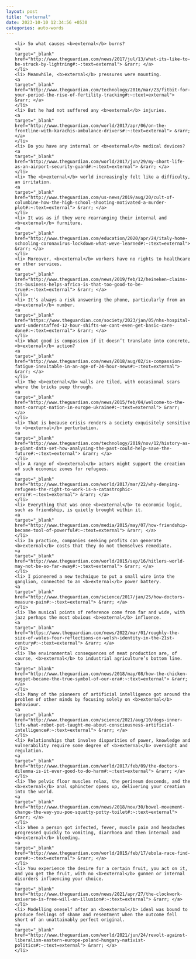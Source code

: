 ```yaml
---
layout: post
title: "external"
date: 2023-10-10 12:34:56 +0530
categories: auto-words
---
```

<ol>

    <li> So what causes <b>external</b> burns?
    <a 
    target="_blank" 
    href="http://www.theguardian.com/news/2017/jul/13/what-its-like-to-be-struck-by-lightning#:~:text=external"> &rarr; </a>
    </li>
    <li> Meanwhile, <b>external</b> pressures were mounting.
    <a 
    target="_blank" 
    href="http://www.theguardian.com/technology/2016/mar/23/fitbit-for-your-period-the-rise-of-fertility-tracking#:~:text=external"> &rarr; </a>
    </li>
    <li> But he had not suffered any <b>external</b> injuries.
    <a 
    target="_blank" 
    href="http://www.theguardian.com/world/2017/apr/06/on-the-frontline-with-karachis-ambulance-drivers#:~:text=external"> &rarr; </a>
    </li>
    <li> Do you have any internal or <b>external</b> medical devices?
    <a 
    target="_blank" 
    href="http://www.theguardian.com/world/2017/jun/29/my-short-life-as-an-airport-security-guard#:~:text=external"> &rarr; </a>
    </li>
    <li> The <b>external</b> world increasingly felt like a difficulty, an irritation.
    <a 
    target="_blank" 
    href="http://www.theguardian.com/us-news/2019/aug/20/cult-of-columbine-how-the-high-school-shooting-motivated-a-murder-plot#:~:text=external"> &rarr; </a>
    </li>
    <li> It was as if they were rearranging their internal and <b>external</b> furniture.
    <a 
    target="_blank" 
    href="http://www.theguardian.com/education/2020/apr/24/italy-home-schooling-coronavirus-lockdown-what-weve-learned#:~:text=external"> &rarr; </a>
    </li>
    <li> Moreover, <b>external</b> workers have no rights to healthcare or other services.
    <a 
    target="_blank" 
    href="http://www.theguardian.com/news/2019/feb/12/heineken-claims-its-business-helps-africa-is-that-too-good-to-be-true#:~:text=external"> &rarr; </a>
    </li>
    <li> It’s always a risk answering the phone, particularly from an <b>external</b> number.
    <a 
    target="_blank" 
    href="https://www.theguardian.com/society/2023/jan/05/nhs-hospital-ward-understaffed-12-hour-shifts-we-cant-even-get-basic-care-done#:~:text=external"> &rarr; </a>
    </li>
    <li> What good is compassion if it doesn’t translate into concrete, <b>external</b> action?
    <a 
    target="_blank" 
    href="http://www.theguardian.com/news/2018/aug/02/is-compassion-fatigue-inevitable-in-an-age-of-24-hour-news#:~:text=external"> &rarr; </a>
    </li>
    <li> The <b>external</b> walls are tiled, with occasional scars where the bricks peep through.
    <a 
    target="_blank" 
    href="http://www.theguardian.com/news/2015/feb/04/welcome-to-the-most-corrupt-nation-in-europe-ukraine#:~:text=external"> &rarr; </a>
    </li>
    <li> That is because crisis renders a society exquisitely sensitive to <b>external</b> perturbation.
    <a 
    target="_blank" 
    href="http://www.theguardian.com/technology/2019/nov/12/history-as-a-giant-data-set-how-analysing-the-past-could-help-save-the-future#:~:text=external"> &rarr; </a>
    </li>
    <li> A range of <b>external</b> actors might support the creation of such economic zones for refugees.
    <a 
    target="_blank" 
    href="http://www.theguardian.com/world/2017/mar/22/why-denying-refugees-the-right-to-work-is-a-catastrophic-error#:~:text=external"> &rarr; </a>
    </li>
    <li> Everything that was once <b>external</b> to economic logic, such as friendship, is quietly brought within it.
    <a 
    target="_blank" 
    href="http://www.theguardian.com/media/2015/may/07/how-friendship-became-tool-of-powerful#:~:text=external"> &rarr; </a>
    </li>
    <li> In practice, companies seeking profits can generate <b>external</b> costs that they do not themselves remediate.
    <a 
    target="_blank" 
    href="http://www.theguardian.com/world/2015/sep/16/hitlers-world-may-not-be-so-far-away#:~:text=external"> &rarr; </a>
    </li>
    <li> I pioneered a new technique to put a small wire into the ganglion, connected to an <b>external</b> power battery.
    <a 
    target="_blank" 
    href="http://www.theguardian.com/science/2017/jan/25/how-doctors-measure-pain#:~:text=external"> &rarr; </a>
    </li>
    <li> The musical points of reference come from far and wide, with jazz perhaps the most obvious <b>external</b> influence.
    <a 
    target="_blank" 
    href="https://www.theguardian.com/news/2022/mar/01/roughly-the-size-of-wales-four-reflections-on-welsh-identity-in-the-21st-century#:~:text=external"> &rarr; </a>
    </li>
    <li> The environmental consequences of meat production are, of course, <b>external</b> to industrial agriculture’s bottom line.
    <a 
    target="_blank" 
    href="http://www.theguardian.com/news/2018/may/08/how-the-chicken-nugget-became-the-true-symbol-of-our-era#:~:text=external"> &rarr; </a>
    </li>
    <li> Many of the pioneers of artificial intelligence got around the problem of other minds by focusing solely on <b>external</b> behaviour.
    <a 
    target="_blank" 
    href="http://www.theguardian.com/science/2021/aug/10/dogs-inner-life-what-robot-pet-taught-me-about-consciousness-artificial-intelligence#:~:text=external"> &rarr; </a>
    </li>
    <li> Relationships that involve disparities of power, knowledge and vulnerability require some degree of <b>external</b> oversight and regulation.
    <a 
    target="_blank" 
    href="http://www.theguardian.com/world/2017/feb/09/the-doctors-dilemma-is-it-ever-good-to-do-harm#:~:text=external"> &rarr; </a>
    </li>
    <li> The pelvic floor muscles relax, the perineum descends, and the <b>external</b> anal sphincter opens up, delivering your creation into the world.
    <a 
    target="_blank" 
    href="http://www.theguardian.com/news/2018/nov/30/bowel-movement-change-the-way-you-poo-squatty-potty-toilet#:~:text=external"> &rarr; </a>
    </li>
    <li> When a person got infected, fever, muscle pain and headaches progressed quickly to vomiting, diarrhoea and then internal and <b>external</b> bleeding.
    <a 
    target="_blank" 
    href="http://www.theguardian.com/world/2015/feb/17/ebola-race-find-cure#:~:text=external"> &rarr; </a>
    </li>
    <li> You experience the desire for a certain fruit, you act on it, and you get the fruit, with no <b>external</b> gunmen or internal disorders influencing your choice.
    <a 
    target="_blank" 
    href="http://www.theguardian.com/news/2021/apr/27/the-clockwork-universe-is-free-will-an-illusion#:~:text=external"> &rarr; </a>
    </li>
    <li> Modelling oneself after an <b>external</b> ideal was bound to produce feelings of shame and resentment when the outcome fell short of an unattainably perfect original.
    <a 
    target="_blank" 
    href="http://www.theguardian.com/world/2021/jun/24/revolt-against-liberalism-eastern-europe-poland-hungary-nativist-politics#:~:text=external"> &rarr; </a>
    </li>